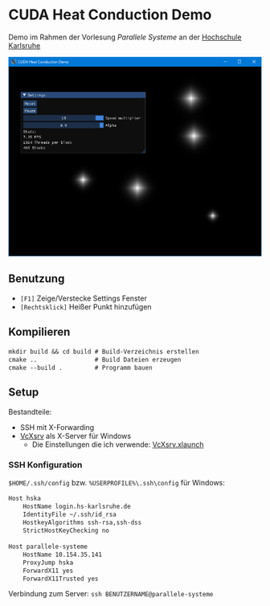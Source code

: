 # CUDA Heat Conduction Demo

Demo im Rahmen der Vorlesung _Parallele Systeme_ an der
[Hochschule Karlsruhe](https://www.h-ka.de/)

![Screenshot](screenshot.png)

## Benutzung

- `[F1]` Zeige/Verstecke Settings Fenster
- `[Rechtsklick]` Heißer Punkt hinzufügen

## Kompilieren

```Shell
mkdir build && cd build # Build-Verzeichnis erstellen
cmake ..                # Build Dateien erzeugen
cmake --build .         # Programm bauen
```

## Setup

Bestandteile:

- SSH mit X-Forwarding
- [VcXsrv](https://sourceforge.net/projects/vcxsrv/) als X-Server für Windows
    - Die Einstellungen die ich verwende: [VcXsrv.xlaunch](VcXsrv.xlaunch)

### SSH Konfiguration

`$HOME/.ssh/config` bzw. `%USERPROFILE%\.ssh\config` für Windows:

```
Host hska
    HostName login.hs-karlsruhe.de
    IdentityFile ~/.ssh/id_rsa
    HostkeyAlgorithms ssh-rsa,ssh-dss
    StrictHostKeyChecking no

Host parallele-systeme
    HostName 10.154.35.141
    ProxyJump hska
    ForwardX11 yes
    ForwardX11Trusted yes
```

Verbindung zum Server: `ssh BENUTZERNAME@parallele-systeme`
